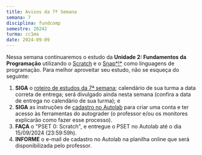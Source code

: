 ```yaml
---
title: Avisos da 7ª Semana
semana: 7
disciplina: fundcomp
semestre: 20242
turma: cc1ma
date: 2024-09-09
---
```


Nessa semana continuaremos o estudo da **Unidade 2: Fundamentos da Programação**
utilizando o [Scratch](https://scratch.mit.edu/) e o
[Snap*!*](https://snap.berkeley.edu/) como linguagens de programação. Para
melhor aproveitar seu estudo, não se esqueça do seguinte:

1. **SIGA** o [roteiro de estudos da 7ª
   semana](/disciplinas/fundamentos_computacao/estudo/#re7sem);
   calendário de sua turma a data correta de entrega;
   será divulgado ainda nesta semana (confira a data de entrega no
   calendário de sua turma); e
1. **SIGA** as instruções de [cadastro no
   Autolab](/disciplinas/fundamentos_computacao/autolab/cadastro) para criar uma
   conta e ter acesso às ferramentas do autograder (o professor e/ou os
   monitores explicarão como fazer esse processo).
1. **FAÇA** o "PSET 0: Scratch", e entregue o PSET no Autolab até o dia
   15/09/2024 (23:59:59h).
1. **INFORME** o e-mail de cadastro no Autolab na planilha online que será
   disponibilizada pelo professor.
